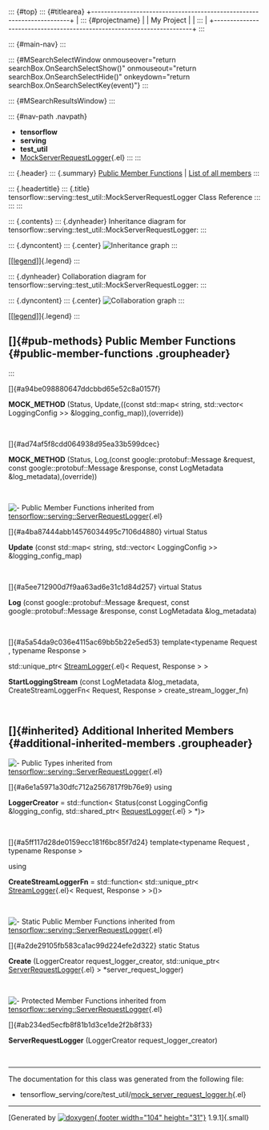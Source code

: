 ::: {#top}
::: {#titlearea}
+-----------------------------------------------------------------------+
| ::: {#projectname}                                                    |
| My Project                                                            |
| :::                                                                   |
+-----------------------------------------------------------------------+
:::

::: {#main-nav}
:::

::: {#MSearchSelectWindow onmouseover="return searchBox.OnSearchSelectShow()" onmouseout="return searchBox.OnSearchSelectHide()" onkeydown="return searchBox.OnSearchSelectKey(event)"}
:::

::: {#MSearchResultsWindow}
:::

::: {#nav-path .navpath}
-   **tensorflow**
-   **serving**
-   **test\_util**
-   [MockServerRequestLogger](classtensorflow_1_1serving_1_1test__util_1_1MockServerRequestLogger.html){.el}
:::
:::

::: {.header}
::: {.summary}
[Public Member Functions](#pub-methods) \| [List of all
members](classtensorflow_1_1serving_1_1test__util_1_1MockServerRequestLogger-members.html)
:::

::: {.headertitle}
::: {.title}
tensorflow::serving::test\_util::MockServerRequestLogger Class Reference
:::
:::
:::

::: {.contents}
::: {.dynheader}
Inheritance diagram for
tensorflow::serving::test\_util::MockServerRequestLogger:
:::

::: {.dyncontent}
::: {.center}
![Inheritance
graph](classtensorflow_1_1serving_1_1test__util_1_1MockServerRequestLogger__inherit__graph.png)
:::

[\[[legend](graph_legend.html)\]]{.legend}
:::

::: {.dynheader}
Collaboration diagram for
tensorflow::serving::test\_util::MockServerRequestLogger:
:::

::: {.dyncontent}
::: {.center}
![Collaboration
graph](classtensorflow_1_1serving_1_1test__util_1_1MockServerRequestLogger__coll__graph.png)
:::

[\[[legend](graph_legend.html)\]]{.legend}
:::

[]{#pub-methods} Public Member Functions {#public-member-functions .groupheader}
----------------------------------------
:::

[]{#a94be098880647ddcbbd65e52c8a0157f}  

**MOCK\_METHOD** (Status, Update,((const std::map\< string,
std::vector\< LoggingConfig \>\> &logging\_config\_map)),(override))

 

[]{#ad74af5f8cdd064938d95ea33b599dcec}  

**MOCK\_METHOD** (Status, Log,(const google::protobuf::Message &request,
const google::protobuf::Message &response, const LogMetadata
&log\_metadata),(override))

 

![-](closed.png) Public Member Functions inherited from
[tensorflow::serving::ServerRequestLogger](classtensorflow_1_1serving_1_1ServerRequestLogger.html){.el}

[]{#a4ba87444abb14576034495c7106d4880} virtual Status 

**Update** (const std::map\< string, std::vector\< LoggingConfig \>\>
&logging\_config\_map)

 

[]{#a5ee712900d7f9aa63ad6e31c1d84d257} virtual Status 

**Log** (const google::protobuf::Message &request, const
google::protobuf::Message &response, const LogMetadata &log\_metadata)

 

[]{#a5a54da9c036e4115ac69bb5b22e5ed53} template\<typename Request ,
typename Response \>

std::unique\_ptr\<
[StreamLogger](classtensorflow_1_1serving_1_1StreamLogger.html){.el}\<
Request, Response \> \> 

**StartLoggingStream** (const LogMetadata &log\_metadata,
CreateStreamLoggerFn\< Request, Response \> create\_stream\_logger\_fn)

 

[]{#inherited} Additional Inherited Members {#additional-inherited-members .groupheader}
-------------------------------------------

![-](closed.png) Public Types inherited from
[tensorflow::serving::ServerRequestLogger](classtensorflow_1_1serving_1_1ServerRequestLogger.html){.el}

[]{#a6e1a5971a30dfc712a2567817f9b76e9} using 

**LoggerCreator** = std::function\< Status(const LoggingConfig
&logging\_config, std::shared\_ptr\<
[RequestLogger](classtensorflow_1_1serving_1_1RequestLogger.html){.el}
\> \*)\>

 

[]{#a5ff117d28de0159ecc181f6bc85f7d24} template\<typename Request ,
typename Response \>

using 

**CreateStreamLoggerFn** = std::function\< std::unique\_ptr\<
[StreamLogger](classtensorflow_1_1serving_1_1StreamLogger.html){.el}\<
Request, Response \> \>()\>

 

![-](closed.png) Static Public Member Functions inherited from
[tensorflow::serving::ServerRequestLogger](classtensorflow_1_1serving_1_1ServerRequestLogger.html){.el}

[]{#a2de29105fb583ca1ac99d224efe2d322} static Status 

**Create** (LoggerCreator request\_logger\_creator, std::unique\_ptr\<
[ServerRequestLogger](classtensorflow_1_1serving_1_1ServerRequestLogger.html){.el}
\> \*server\_request\_logger)

 

![-](closed.png) Protected Member Functions inherited from
[tensorflow::serving::ServerRequestLogger](classtensorflow_1_1serving_1_1ServerRequestLogger.html){.el}

[]{#ab234ed5ecfb8f81b1d3ce1de2f2b8f33}  

**ServerRequestLogger** (LoggerCreator request\_logger\_creator)

 

------------------------------------------------------------------------

The documentation for this class was generated from the following file:

-   tensorflow\_serving/core/test\_util/[mock\_server\_request\_logger.h](mock__server__request__logger_8h_source.html){.el}

------------------------------------------------------------------------

[Generated by [![doxygen](doxygen.svg){.footer width="104"
height="31"}](https://www.doxygen.org/index.html) 1.9.1]{.small}
